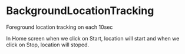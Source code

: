 # BackgroundLocationTracking

Foreground location tracking on each 10sec

In Home screen when we click on Start, location will start and when we click on Stop, location will stoped.
